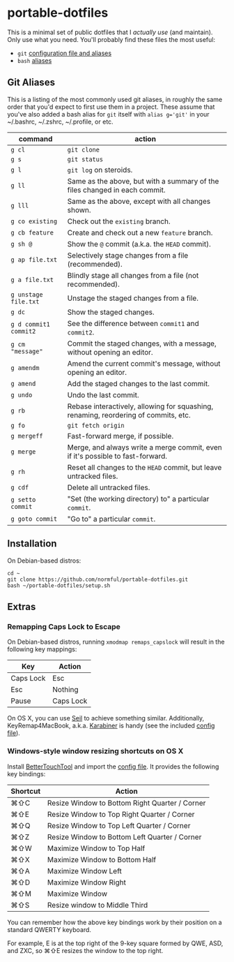 # portable-dotfiles

This is a minimal set of public dotfiles that I _actually use_ (and maintain). Only use what you need. You'll probably find these files the most useful:

- `git` [configuration file and aliases](https://github.com/normful/portable-dotfiles/blob/master/.gitconfig)
- `bash` [aliases](https://github.com/normful/portable-dotfiles/blob/master/.bash_aliases)

## Git Aliases

This is a listing of the most commonly used git aliases, in roughly the same order that you'd expect to first use them in a project. These assume that you've also added a bash alias for `git` itself with `alias g='git'` in your ~/.bashrc, ~/.zshrc, ~/.profile, or etc.

| command               | action                                                                              |
|-----------------------|-------------------------------------------------------------------------------------|
| `g cl`                | `git clone`                                                                         |
| `g s`                 | `git status`                                                                        |
| `g l`                 | `git log` on steroids.                                                              |
| `g ll`                | Same as the above, but with a summary of the files changed in each commit.          |
| `g lll`               | Same as the above, except with all changes shown.                                   |
| `g co existing`       | Check out the `existing` branch.                                                    |
| `g cb feature`        | Create and check out a new `feature` branch.                                        |
| `g sh @`              | Show the `@` commit (a.k.a. the `HEAD` commit).                                     |
| `g ap file.txt`       | Selectively stage changes from a file (recommended).                                |
| `g a file.txt`        | Blindly stage all changes from a file (not recommended).                            |
| `g unstage file.txt`  | Unstage the staged changes from a file.                                             |
| `g dc`                | Show the staged changes.                                                            |
| `g d commit1 commit2` | See the difference between `commit1` and `commit2`.                                 |
| `g cm "message"`      | Commit the staged changes, with a message, without opening an editor.               |
| `g amendm`            | Amend the current commit's message, without opening an editor.                      |
| `g amend`             | Add the staged changes to the last commit.                                          |
| `g undo`              | Undo the last commit.                                                               |
| `g rb`                | Rebase interactively, allowing for squashing, renaming, reordering of commits, etc. |
| `g fo`                | `git fetch origin`                                                                  |
| `g mergeff`           | Fast-forward merge, if possible.                                                    |
| `g merge`             | Merge, and always write a merge commit, even if it's possible to fast-forward.      |
| `g rh`                | Reset all changes to the `HEAD` commit, but leave untracked files.                  |
| `g cdf`               | Delete all untracked files.                                                         |
| `g setto commit`      | "Set (the working directory) to" a particular `commit`.                             |
| `g goto commit`       | "Go to" a particular `commit`.                                                      |

## Installation

On Debian-based distros:

```
cd ~
git clone https://github.com/normful/portable-dotfiles.git
bash ~/portable-dotfiles/setup.sh
```

## Extras

### Remapping Caps Lock to Escape

On Debian-based distros, running `xmodmap remaps_capslock` will result in the following key mappings:

| Key       | Action    |
|-----------|-----------|
| Caps Lock | Esc       |
| Esc       | Nothing   |
| Pause     | Caps Lock |

On OS X, you can use [Seil](https://pqrs.org/osx/karabiner/seil.html.en) to achieve something similar. Additionally, KeyRemap4MacBook, a.k.a. [Karabiner](https://pqrs.org/osx/karabiner/) is handy (see the included [config file](https://github.com/normful/portable-dotfiles/blob/master/Library/Application%20Support/KeyRemap4MacBook/private.xml)).

### Windows-style window resizing shortcuts on OS X

Install [BetterTouchTool](https://www.boastr.net/) and import the [config file](https://github.com/normful/portable-dotfiles/blob/master/Library/Application%20Support/BetterTouchTool/bttdata2). It provides the following key bindings:

| Shortcut | Action                                         |
|----------|------------------------------------------------|
| ⌘⇧C      | Resize Window to Bottom Right Quarter / Corner |
| ⌘⇧E      | Resize Window to Top Right Quarter / Corner    |
| ⌘⇧Q      | Resize Window to Top Left Quarter / Corner     |
| ⌘⇧Z      | Resize Window to Bottom Left Quarter / Corner  |
| ⌘⇧W      | Maximize Window to Top Half                    |
| ⌘⇧X      | Maximize Window to Bottom Half                 |
| ⌘⇧A      | Maximize Window Left                           |
| ⌘⇧D      | Maximize Window Right                          |
| ⌘⇧M      | Maximize Window                                |
| ⌘⇧S      | Resize window to Middle Third                  |

You can remember how the above key bindings work by their position on a standard QWERTY keyboard. 

For example, E is at the top right of the 9-key square formed by QWE, ASD, and ZXC, so ⌘⇧E resizes the window to the top right.
